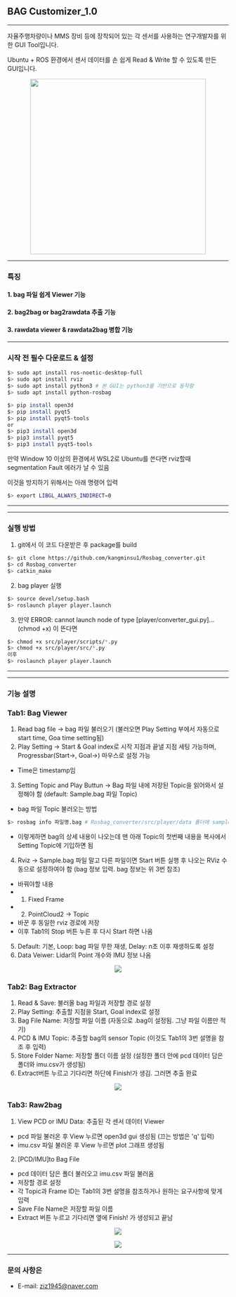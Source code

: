 ## BAG Customizer_1.0
---
자율주행차량이나 MMS 장비 등에 장착되어 있는 각 센서를 사용하는 연구개발자를 위한 GUI Tool입니다.

Ubuntu + ROS 환경에서 센서 데이터를 손 쉽게 Read & Write 할 수 있도록 만든 GUI입니다.

<p align="center">
    <img src="./imgs/bag_customizer.png" width="400">
</p>

---
### 특징
#### 1. bag 파일 쉽게 Viewer 기능
#### 2. bag2bag or bag2rawdata 추출 기능
#### 3. rawdata viewer & rawdata2bag 병합 기능

---
### 시작 전 필수 다운로드 & 설정
```bash
$> sudo apt install ros-noetic-desktop-full
$> sudo apt install rviz
$> sudo apt install python3 # 본 GUI는 python3를 기반으로 동작함
$> sudo apt install python-rosbag
```

```bash
$> pip install open3d
$> pip install pyqt5
$> pip install pyqt5-tools
or
$> pip3 install open3d
$> pip3 install pyqt5
$> pip3 install pyqt5-tools
```

만약 Window 10 이상의 환경에서 WSL2로 Ubuntu를 쓴다면 rviz할때 segmentation Fault 에러가 날 수 있음 

이것을 방지하기 위해서는 아래 명령어 입력
```bash
$> export LIBGL_ALWAYS_INDIRECT=0
```

---
---
### 실행 방법

1. git에서 이 코드 다운받은 후 package를 build
```bash
$> git clone https://github.com/kangminsu1/Rosbag_converter.git
$> cd Rosbag_converter
$> catkin_make
```

2. bag player 실행
```bash
$> source devel/setup.bash
$> roslaunch player player.launch
```

3. 만약 ERROR: cannot launch node of type [player/converter_gui.py]...(chmod +x) 이 뜬다면
```bash
$> chmod +x src/player/scripts/*.py
$> chmod +x src/player/src/*.py
이후
$> roslaunch player player.launch
```

---
---
### 기능 설명
### Tab1: Bag Viewer
1. Read bag file -> bag 파일 불러오기 (불러오면 Play Setting 부에서 자동으로 start time, Goa time setting됨)
2. Play Setting -> Start & Goal index로 시작 지점과 끝낼 지점 세팅 가능하며, Progressbar(Start->, Goal->) 마우스로 설정 가능
- Time은 timestamp임
3. Setting Topic and Play Buttun -> Bag 파일 내에 저장된 Topic을 읽어와서 설정해야 함 (default: Sample.bag 파일 Topic)
- bag 파일 Topic 불러오는 방법
```bash
$> rosbag info 파일명.bag # Rosbag_converter/src/player/data 폴더에 sample.bag 파일 있음
```
- 이렇게하면 bag의 상세 내용이 나오는데 맨 아래 Topic의 첫번째 내용을 복사에서 Setting Topic에 기입하면 됨
4. Rviz -> Sample.bag 파일 말고 다른 파일이면 Start 버튼 실행 후 나오는 RViz 수동으로 설정하여야 함 (bag 정보 입력. bag 정보는 위 3번 참조)
- 바꿔야할 내용
- 1. Fixed Frame
- 2. PointCloud2 -> Topic
- 바꾼 후 동일한 rviz 경로에 저장
- 이후 Tab1의 Stop 버튼 누른 후 다시 Start 하면 나옴
5. Default: 기본, Loop: bag 파일 무한 재생, Delay: n초 이후 재생하도록 설정
6. Data Veiwer: Lidar의 Point 개수와 IMU 정보 나옴

<p align="center">
    <img src="./imgs/tab1.png">
</p>

### Tab2: Bag Extractor
1. Read & Save: 불러올 bag 파일과 저장할 경로 설정
2. Play Setting: 추출할 지점을 Start, Goal index로 설정
3. Bag File Name: 저장할 파일 이름 (자동으로 .bag이 설정됨. 그냥 파일 이름만 적기)
4. PCD & IMU Topic: 추출할 bag의 sensor Topic (이것도 Tab1의 3번 설명을 참조 후 입력)
5. Store Folder Name: 저장할 폴더 이름 설정 (설정한 폴더 안에 pcd 데이터 담은 폴더와 imu.csv가 생성됨)
6. Extract버튼 누르고 기다리면 하단에 Finish!가 생김. 그러면 추출 완료

<p align="center">
    <img src="./imgs/tab2.png">
</p>

### Tab3: Raw2bag
1. View PCD or IMU Data: 추출된 각 센서 데이터 Viewer
- pcd 파일 불러온 후 View 누르면 open3d gui 생성됨 (끄는 방법은 'q' 입력)
- imu.csv 파일 불러온 후 View 누르면 plot 그래프 생성됨

2. [PCD/IMU]to Bag File
 - pcd 데이터 담은 폴더 불러오고 imu.csv 파일 불러옴
 - 저장할 경로 설정
 - 각 Topic과 Frame ID는 Tab1의 3번 설명을 참조하거나 원하는 요구사항에 맞게 입력
 - Save File Name은 저장할 파일 이름
 - Extract 버튼 누르고 기다리면 옆에 Finish! 가 생성되고 끝남

 <p align="center">
    <img src="./imgs/pcd_view.png">
</p>

<p align="center">
    <img src="./imgs/imu_view.png">
</p>


--- 
### 문의 사항은
- E-mail: ziz1945@naver.com
